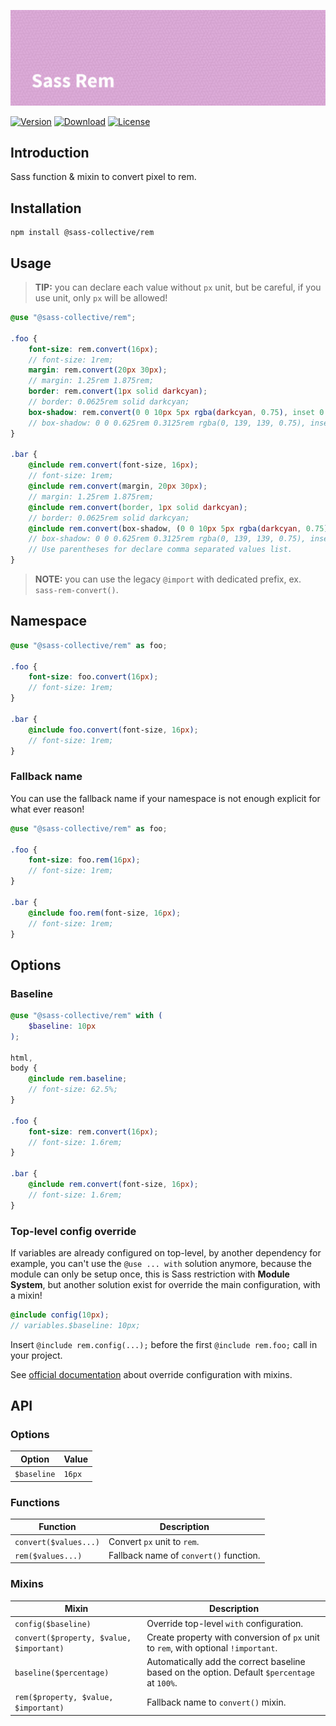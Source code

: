 ![Sass Rem](.github/banner.png)

[![Version](https://flat.badgen.net/npm/v/@sass-collective/rem)](https://www.npmjs.com/package/@sass-collective/rem)
[![Download](https://flat.badgen.net/npm/dt/@sass-collective/rem)](https://www.npmjs.com/package/@sass-collective/rem)
[![License](https://flat.badgen.net/npm/license/@sass-collective/rem)](https://www.npmjs.com/package/@sass-collective/rem)

## Introduction

Sass function & mixin to convert pixel to rem.

## Installation

```shell
npm install @sass-collective/rem
```

## Usage

> **TIP:** you can declare each value without `px` unit, but be careful, if you use unit, only `px` will be allowed!

```scss
@use "@sass-collective/rem";

.foo {
    font-size: rem.convert(16px);
    // font-size: 1rem;
    margin: rem.convert(20px 30px);
    // margin: 1.25rem 1.875rem;
    border: rem.convert(1px solid darkcyan);
    // border: 0.0625rem solid darkcyan;
    box-shadow: rem.convert(0 0 10px 5px rgba(darkcyan, 0.75), inset 0 0 10px 5px rgba(darkcyan, 0.75));
    // box-shadow: 0 0 0.625rem 0.3125rem rgba(0, 139, 139, 0.75), inset 0 0 0.625rem 0.3125rem rgba(0, 139, 139, 0.75);
}

.bar {
    @include rem.convert(font-size, 16px);
    // font-size: 1rem;
    @include rem.convert(margin, 20px 30px);
    // margin: 1.25rem 1.875rem;
    @include rem.convert(border, 1px solid darkcyan);
    // border: 0.0625rem solid darkcyan;
    @include rem.convert(box-shadow, (0 0 10px 5px rgba(darkcyan, 0.75), inset 0 0 10px 5px rgba(darkcyan, 0.75)));
    // box-shadow: 0 0 0.625rem 0.3125rem rgba(0, 139, 139, 0.75), inset 0 0 0.625rem 0.3125rem rgba(0, 139, 139, 0.75);
    // Use parentheses for declare comma separated values list.
}
```

> **NOTE:** you can use the legacy `@import` with dedicated prefix, ex. `sass-rem-convert()`.

## Namespace

```scss
@use "@sass-collective/rem" as foo;

.foo {
    font-size: foo.convert(16px);
    // font-size: 1rem;
}

.bar {
    @include foo.convert(font-size, 16px);
    // font-size: 1rem;
}
```

### Fallback name

You can use the fallback name if your namespace is not enough explicit for what ever reason!

```scss
@use "@sass-collective/rem" as foo;

.foo {
    font-size: foo.rem(16px);
    // font-size: 1rem;
}

.bar {
    @include foo.rem(font-size, 16px);
    // font-size: 1rem;
}
```

## Options

### Baseline

```scss
@use "@sass-collective/rem" with (
    $baseline: 10px
);

html,
body {
    @include rem.baseline;
    // font-size: 62.5%;
}

.foo {
    font-size: rem.convert(16px);
    // font-size: 1.6rem;
}

.bar {
    @include rem.convert(font-size, 16px);
    // font-size: 1.6rem;
}
```

### Top-level config override

If variables are already configured on top-level, by another dependency for example, you can't use the `@use ... with`
solution anymore, because the module can only be setup once, this is Sass restriction with **Module System**, but
another solution exist for override the main configuration, with a mixin!

```scss
@include config(10px);
// variables.$baseline: 10px;
```

Insert `@include rem.config(...);` before the first `@include rem.foo;` call in your project.

See [official documentation](https://sass-lang.com/documentation/at-rules/use#with-mixins) about override configuration
with mixins.

## API

### Options

| Option | Value |
| --- | --- |
| `$baseline` | `16px` |

### Functions

| Function | Description |
| --- | --- |
| `convert($values...)` | Convert `px` unit to `rem`. |
| `rem($values...)` | Fallback name of `convert()` function. |

### Mixins

| Mixin | Description |
| --- | --- |
| `config($baseline)` | Override top-level `with` configuration. |
| `convert($property, $value, $important)` | Create property with conversion of `px` unit to `rem`, with optional `!important`. |
| `baseline($percentage)` | Automatically add the correct baseline based on the option. Default `$percentage` at `100%`. |
| `rem($property, $value, $important)` | Fallback name to `convert()` mixin. |
